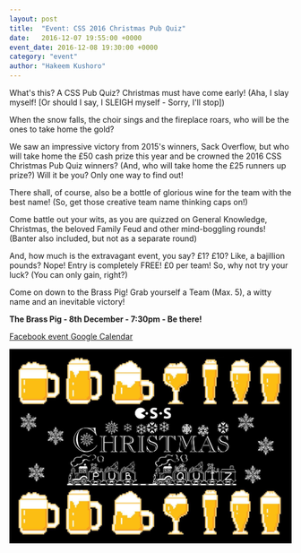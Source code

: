 ```yaml
---
layout: post
title:  "Event: CSS 2016 Christmas Pub Quiz"
date:   2016-12-07 19:55:00 +0000
event_date: 2016-12-08 19:30:00 +0000
category: "event"
author: "Hakeem Kushoro"
---
```


What's this? A CSS Pub Quiz? Christmas must have come early! (Aha, I slay myself! [Or should I say, I SLEIGH myself - Sorry, I'll stop])

When the snow falls, the choir sings and the fireplace roars, who will be the ones to take home the gold?

We saw an impressive victory from 2015's winners, Sack Overflow, but who will take home the £50 cash prize this year and be crowned the 2016 CSS Christmas Pub Quiz winners? (And, who will take home the £25 runners up prize?) Will it be you? Only one way to find out!

There shall, of course, also be a bottle of glorious wine for the team with the best name! (So, get those creative team name thinking caps on!)

Come battle out your wits, as you are quizzed on General Knowledge, Christmas, the beloved Family Feud and other mind-boggling rounds! (Banter also included, but not as a separate round)

And, how much is the extravagant event, you say? £1? £10? Like, a bajillion pounds? Nope! Entry is completely FREE! £0 per team! So, why not try your luck? (You can only gain, right?)

Come on down to the Brass Pig! Grab yourself a Team (Max. 5), a witty name and an inevitable victory!

**The Brass Pig - 8th December - 7:30pm - Be there!**

<a class="btn btn--dark" href="https://www.facebook.com/events/1792153927726062/">
  Facebook event
</a>

<a class="btn btn--dark" href="https://calendar.google.com/calendar/render?eid=bjFiOGFqbjExbjVpbWNzaDZpNHVoMTZyZ3MgY3NzYnJpc3RvbC5jby51a19jbW1iNzdpNGtkNmQ5b2tmdjVuYzFwaWJuMEBn&sf=true&output=xml#eventpage_6">
  Google Calendar
</a>

![](/assets/images/contrib/events/2016-12-08-christmas-pub-quiz/css-christmas-pub-quiz-cover.jpg)
